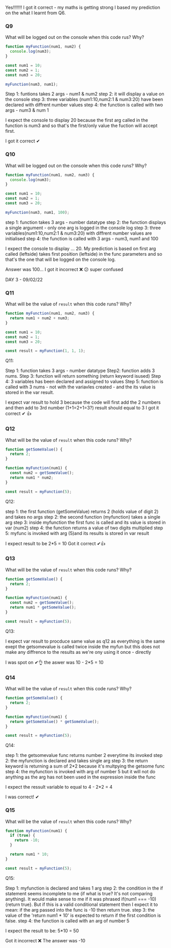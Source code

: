 <!--
 DAY 1: 07/02/22

### Q1

What is the value of `result` after calling this function? Why?

```javascript
function myFunction(num1, num2) {
  return num1 + num2;
}

const result = myFunction(5, 5);
```

Q1:

Step 1: the function called 'myFunction' takes two arguments(datatype - number).

Step 2: the block of code inside the {} is an expression that adds two numbers together.

Step 3: the 'return' keyword performs/delivers a value of the expression AND stops the function alltogether, once the function is called.

step 4: the variable 'result' is holding the value returned from the function. So when I console log the variable result, I expect to get the number 10 as the argument called in the function is 5 by 5.

I got it correct; the answer is 10!

### Q2

What is the value of `result` after calling this function? Why?

```javascript
function myFunction(num1, num2) {
  num1 + num2;
}

const result = myFunction(5, 5);
```

Q2:

step one: the block of code inside the function will not return a value as the return keyword is ommited, once called. However, this is still a valid function that adds two numbers - it performs an action but does not return a value.

I expect the result variable to return undefined or nothing, when console logged.

My first instinct was was correct: the result was undefined!

### Q3

What is the value of `num` at the end of the program? Why?

```javascript
function myFunction(num) {
  return num - 1;
}

let num = 10;
num = myFunction(num);
num = myFunction(num);
```

Q3:

Step 1: this function takes a single argument(datatype = number).
step 2: it decrements a number by 1 each time
step 3: the function returns a value - it has the return keyword
step 4: the variable num hold the starting number/value of 10
step 5: at this stage, I expect the function to return the number/value of 8 as it has been called twice, due to the nature of the expression that the function is performing.

I got it correct!

### Q4

What is the value of `add` and `num` at the end of the program? Why?

```javascript
function myFunction(num) {
  return num - 1;
}

let num = 10;
let add = 3;
add = myFunction(add);
add = myFunction(add);
```

step 1: this function takes one argument(datatype = number).
step 2: it decrements a number by 1.
step 3: it returns a value because of the 'return' keyword.
step 4: the variable 'num' hold a value of 10 and it's doing nothing
step 5: the variable 'add' hold a number value of 3 at the start.
step 6: the function is called twice - decrementing a number each time
step 7: I expect the variable 'num' to still hold the value of number 10.
Step 8: I expect the variable 'add' to hold the value of 1, at this stage.

My was correct; both predictions came true: num = 10 and add = 1.

### Q5

What value will be logged inside the function call? Why?

```javascript
function myFunction(num, num1) {
  console.log(num1);
}

let num = 10;
let num1 = 2;

myFunction(num);
```

Q5:

step 1: the function takes two argument(dataType=number)
step 2: it has the potentials to display something on the console.
step 3: the variable 'num' holds a value of 10
step 4: the variable 'num1' holds a value of 2
step 5: the function is called once with the variable num
step 6: I expect the function to return an error as the num variable is not defined inside the function.
step 7: num1 will not be displayed as it has not been called by the function.

hmm, my understanding was correct, definitly, but my wording was slightly different. It did not throw an error, but it did display 'undefined' which I think means the same thing... right?

### Q6

What value will be logged inside the function call? Why?

```javascript
function myFunction(num, num1) {
  console.log(num1);
}

let num = 10;
let num1 = 2;

myFunction(num1, num);
```

DAY 2: 08/02/22
Q6:

step 1: the function takes 2 arguments(dataType = number).
step 2: the console log will only display one argument
step 3: variable num holds the value of 10
step 4: variable num1 holds the value of 2
step 5: the function is called with two arguments

On the console, I expect to see value 2 and an error that says: num is not defined.

I got this incorrect. I suspect the outcome has something to do with the order of the variables in the parameters - the value will be stored in the first variable in the function parameters? I'm not sure how this works. Why didn't the console log dispaly the num1(10) when it was declared in all three areas - in the parameters, console log and when calling the func.

### Q7

What will the value of counter be at the end of this program? Why?

```javascript
let counter = 1;

function myFunction() {
  counter++;
  return counter;
}

myFunction();
const num = myFunction();
```

Q7:

Step 1: the variale counter is declared with value 1
Step 2: function doesn't take any argument
Step 3: inside the function, the variable counter is incrementing by one everytime the function is called.
Step 4: the return keyword is used - we expect the value of 'counter' returned
Step 5: function is called. I expect the console to show 2, at this stage.
Step 6: the function is stored in a variable. I don't think the function is being called , in this statement of code. However, I think the function can be invoked with the 'num' variable here onward. For example: num().

Notes after finding out the results - my new found knowledge!

_Step 6: the function is stored in a variable. I don't think the function is being called , in this statement of code._
Corrections: 1- the function is not being stored; the value of the function is getting stored.
2 - from the results, it appeared that the function did get called. the _code_ was doing three things a: calling the function, b: storing its value in the variable and c: initialising a variable

_However, I think the function can be invoked with the 'num' variable here onward. For example: num()._

Corrections: the variable is storing the value from the function and NOT the function itself. Which means my previous prediction/example is incorrect as I now learnt the job of the variable. It can not act as a function.

### Q8

What will the value of `result` be at the end of this program? Why?

```javascript
function myFunction(num1, num2) {
  return num1 + num2;
}

const num1 = 10;
const num2 = 1;
const num3 = 4;

const result = myFunction(num3, num1);
```

step 1: function takes 2 args - dataType Nums
step 2: adds two nums
step 3: it returns a value because the return keyword is used
step 4: three variable has been initialised each holding a diffrent values of nums
atep 5: the function is invoked with two args and the value of the function is stored in the 'result' variable.
I expect the result to be 4+10 = 14. -->

Yes!!!!!!! I got it correct - my maths is getting strong
I based my prediction on the what I learnt from Q6.

### Q9

What will be logged out on the console when this code rus? Why?

```javascript
function myFunction(num1, num2) {
  console.log(num3);
}

const num1 = 10;
const num2 = 1;
const num3 = 20;

myFunction(num3, num1);
```

Step 1: funtions takes 2 args - num1 & num2
step 2: it will display a value on the console
step 3: three variables (num1:10,num2:1 & num3:20) have been declared with diffrent number values
step 4: the function is called with two args - num3 & num 1

I expect the console to display 20 because the first arg called in the function is num3 and so that's the first/only value the fuction will accept first.

I got it correct ✔

### Q10

What will be logged out on the console when this code runs? Why?

```javascript
function myFunction(num1, num2, num3) {
  console.log(num3);
}

const num1 = 10;
const num2 = 1;
const num3 = 20;

myFunction(num3, num1, 100);
```

step 1: function takes 3 args - number datatype
step 2: the function displays a single argument - only one arg is logged in the console log
step 3: three variables(num1:10,num2:1 & num3:20) with diffrent number values are initialised
step 4: the function is called with 3 args - num3, num1 and 100

I expect the console to display ... 20. My prediction is based on first arg called (leftside) takes first position (leftside) in the func parameters and so that's the one that will be logged on the console log.

Answer was 100... I got it incorrect ❌
😕 super confused

DAY 3 - 09/02/22

### Q11

What will be the value of `result` when this code runs? Why?

```javascript
function myFunction(num1, num2, num3) {
  return num1 + num2 + num3;
}

const num1 = 10;
const num2 = 1;
const num3 = 20;

const result = myFunction(1, 1, 1);
```

Q11:

Step 1: function takes 3 args - number datatype
Step2: function adds 3 nums.
Step 3: function will return something (return keyword isused)
Step 4: 3 variables has been declared and assigned to values
Step 5: function is called with 3 nums - not with the variavles created - and the its value is stored in the var result.

I expect var result to hold 3 because the code will first add the 2 numbers and then add to 3rd number (1+1=2+1=3?) result should equal to 3
I got it correct ✔ 👍

### Q12

What will be the value of `result` when this code runs? Why?

```javascript
function getSomeValue() {
  return 2;
}

function myFunction(num1) {
  const num2 = getSomeValue();
  return num1 * num2;
}

const result = myFunction(5);
```

Q12:

step 1: the first function (getSomeValue) returns 2 (holds value of digit 2) and takes no args
step 2: the second function (myfunction) takes a single arg
step 3: inside myfunction the first func is called and its value is stored in var (num2)
step 4: the function returns a value of two digits multiplied
step 5: myfunc is invoked with arg (5)and its results is stored in var result

I expect result to be 2\*5 = 10
Got it correct ✔👍

### Q13

What will be the value of `result` when this code runs? Why?

```javascript
function getSomeValue() {
  return 2;
}

function myFunction(num1) {
  const num2 = getSomeValue();
  return num1 * getSomeValue();
}

const result = myFunction(5);
```

Q13:

I expect var result to procduce same value as q12 as everything is the same exept the getsomevalue is called twice inside the myfun but this does not make any diffrence to the results as we're ony using it once - directly

I was spot on ✔👌 the aswer was 10 - 2\*5 = 10

### Q14

What will be the value of `result` when this code runs? Why?

```javascript
function getSomeValue() {
  return 2;
}

function myFunction(num1) {
  return getSomeValue() * getSomeValue();
}

const result = myFunction(5);
```

Q14:

step 1: the getsomevalue func returns number 2 everytime its invoked
step 2: the myfunction is declared and takes single arg
step 3: the return keyword is returning a sum of 2\*2 because it's multpying the getsome func
step 4: the myfunction is invoked with arg of number 5 but it will not do anything as the arg has not been used in the expression inside the func

I expect the ressult variable to equal to 4 - 2\*2 = 4

I was correct! ✔

### Q15

What will be the value of `result` when this code runs? Why?

```javascript
function myFunction(num1) {
  if (true) {
    return -10;
  }

  return num1 * 10;
}

const result = myFunction(5);
```

Q15:

Step 1: myfunction is declared and takes 1 arg
step 2: the condition in the if statement seems incomplete to me (if what is true? It's not comparing anything). It would make sense to me if it was phrased if(num1 === -10){return true}. But if this is a valid conditional statement then I expect it to mean: if the arg passed into the func is -10 then return true.
step 3: the value of the 'return num1 \* 10' is expected to return if the first condition is false.
step 4: the function is called with an arg of number 5

I expect the result to be: 5\*10 = 50

Got it incorrect ❌
The answer was -10
